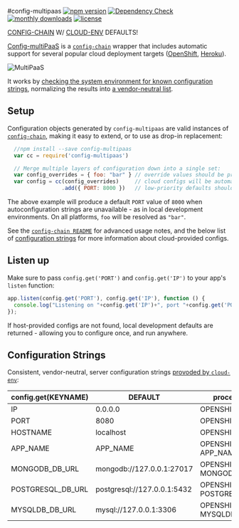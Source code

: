 #config-multipaas [![npm version](http://img.shields.io/npm/v/config-multipaas.svg)](https://www.npmjs.org/package/config-multipaas) [![Dependency Check](http://img.shields.io/david/ryanj/config-multipaas.svg)](https://david-dm.org/ryanj/config-multipaas) [![monthly downloads](http://img.shields.io/npm/dm/config-multipaas.svg)](https://www.npmjs.org/package/config-multipaas) [![license](http://img.shields.io/npm/l/config-multipaas.svg)](https://www.npmjs.org/package/config-multipaas)

[CONFIG-CHAIN](https://github.com/dominictarr/config-chain) W/ [CLOUD-ENV](https://github.com/ryanj/cloud-env/) DEFAULTS!

[Config-multiPaaS](https://github.com/ryanj/config-multipaas) is a [`config-chain`](https://github.com/dominictarr/config-chain) wrapper that includes automatic support for several popular cloud deployment targets ([OpenShift](http://openshift.com/), [Heroku](http://heroku.com/)).

![MultiPaaS](http://i.imgur.com/fCi6YX6.png)

It works by [checking the system environment for known configuration strings](https://github.com/ryanj/cloud-env/), normalizing the results into [a vendor-neutral list](#configuration-strings).

## Setup

Configuration objects generated by `config-multipaas` are valid instances of [`config-chain`](https://www.npmjs.org/package/config-chain), making it easy to extend, or to use as drop-in replacement:

``` js
  //npm install --save config-multipaas
  var cc = require('config-multipaas')

  // Merge multiple layers of configuration down into a single set:
  var config_overrides = { foo: "bar" } // override values should be provided first
  var config = cc(config_overrides)     // cloud configs will be automatically resolved
                 .add({ PORT: 8000 })   // low-priority defaults should be appended last
```

The above example will produce a default `PORT` value of `8000` when autoconfiguration strings are unavailable - as in local development environments.  On all platforms, `foo` will be resolved as `"bar"`.

See the [`config-chain README`](https://github.com/dominictarr/config-chain#boring-api-docs) for advanced usage notes, and the below list of [configuration strings](#configuration-strings) for more information about cloud-provided configs.

## Listen up
Make sure to pass `config.get('PORT')` and `config.get('IP')` to your app's `listen` function:

```js
app.listen(config.get('PORT'), config.get('IP'), function () {
  console.log("Listening on "+config.get('IP')+", port "+config.get('PORT'))
});
```

If host-provided configs are not found, local development defaults are returned - allowing you to configure once, and run anywhere.

## Configuration Strings
Consistent, vendor-neutral, server configuration strings [provoded by `cloud-env`](https://github.com/ryanj/cloud-env#configuration-strings):

config.get(KEYNAME) | DEFAULT | process.env.SOURCE_VARS 
--------------------|-----------|---------------
IP                  | 0.0.0.0 | OPENSHIFT_NODEJS_IP, BIND_IP 
PORT                | 8080  | OPENSHIFT_NODEJS_PORT, PORT
HOSTNAME            | localhost  | OPENSHIFT_APP_DNS, HOSTNAME 
APP_NAME            | APP_NAME  | OPENSHIFT_APP_NAME, APP_NAME
MONGODB_DB_URL      | mongodb://127.0.0.1:27017  | OPENSHIFT_MONGODB_DB_URL, MONGODB_DB_URL
POSTGRESQL_DB_URL   | postgresql://127.0.0.1:5432  | OPENSHIFT_POSTGRESQL_DB_URL, POSTGRESQL_DB_URL
MYSQLDB_DB_URL      | mysql://127.0.0.1:3306  | OPENSHIFT_MYSQLDB_DB_URL, MYSQLDB_DB_URL
